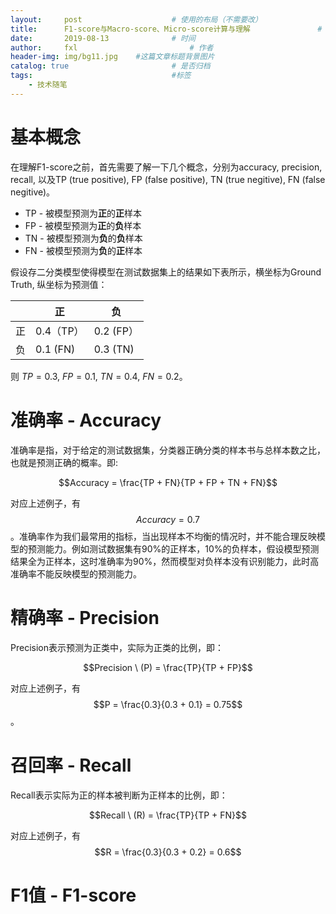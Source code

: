 ```yaml
---
layout:     post   				    # 使用的布局（不需要改）
title:      F1-score与Macro-score、Micro-score计算与理解 				# 标题
date:       2019-08-13 				# 时间
author:     fxl 						# 作者
header-img: img/bg11.jpg 	#这篇文章标题背景图片
catalog: true 						# 是否归档
tags:								#标签
    - 技术随笔
---
```


<script type="text/javascript" src="http://cdn.mathjax.org/mathjax/latest/MathJax.js?config=default"></script>
# 基本概念
在理解F1-score之前，首先需要了解一下几个概念，分别为accuracy, precision, recall, 以及TP (true positive), FP (false positive), TN (true negitive), FN (false negitive)。

* TP - 被模型预测为**正**的**正**样本
* FP - 被模型预测为**正**的**负**样本
* TN - 被模型预测为**负**的**负**样本
* FN - 被模型预测为**负**的**正**样本

假设存二分类模型使得模型在测试数据集上的结果如下表所示，横坐标为Ground Truth, 纵坐标为预测值：

|   | 正 | 负 |
|  ----  | ----  | ----  |
| 正 | 0.4（TP） | 0.2 (FP） | 
| 负 | 0.1 (FN) | 0.3 (TN) |

则 $TP = 0.3$, $FP = 0.1$, $TN = 0.4$, $FN = 0.2$。 

# 准确率 - Accuracy
准确率是指，对于给定的测试数据集，分类器正确分类的样本书与总样本数之比，也就是预测正确的概率。即:

$$Accuracy = \frac{TP + FN}{TP + FP + TN + FN}$$

对应上述例子，有$$Accuracy = 0.7$$。准确率作为我们最常用的指标，当出现样本不均衡的情况时，并不能合理反映模型的预测能力。例如测试数据集有90%的正样本，10%的负样本，假设模型预测结果全为正样本，这时准确率为90%，然而模型对负样本没有识别能力，此时高准确率不能反映模型的预测能力。

# 精确率 - Precision
Precision表示预测为正类中，实际为正类的比例，即：

$$Precision \ (P) = \frac{TP}{TP + FP}$$

对应上述例子，有$$P = \frac{0.3}{0.3 + 0.1} = 0.75$$。

# 召回率 - Recall
Recall表示实际为正的样本被判断为正样本的比例，即：

$$Recall \ (R) = \frac{TP}{TP + FN}$$

对应上述例子，有$$R = \frac{0.3}{0.3 + 0.2} = 0.6$$

# F1值 - F1-score

